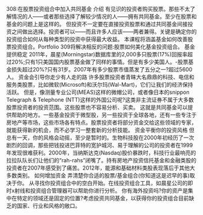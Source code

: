 308:在股票投资组合中加入共同基金
介绍
有见识的投资者购买股票。那些不太了解情况的人——或者那些选择了解较少情况的人——拥有共同基金。至少在股票和基金的问题上是这样的。
但投资不一定要在直接投资股票和通过共同基金间接投资之间做出选择。投资者可以——而且许多人应该——两者兼得。关键是确定你的投资组合如何从每种类型的投资中获得最大收益。
本课程将涵盖基金如何改善股票投资组合。Portfolio 309将解决相反的问题:股票如何美化基金投资组合。
基金提供稳定
2011年，晨星(Morningstar)数据库里的2,000多只股票(17%)回报率超过20%;只有1只美国国内股票基金做了同样的事情。但是有多少美国人。-股票基金损失超过20%?只有31岁。2007年有多少股票市值蒸发了五分之一?超过5600人。
资金会引导你走少有人走的路
许多股票投资者青睐大名鼎鼎的科技、电信和服务类股票，比如微软(Microsoft)和沃尔玛(Wal-Mart)，它们让我们的经济保持活跃。
但是，像测量专业公司(MEAS)这样的微帽公司，或者像日本的snippon Telegraph & Telephone (NTT)这样的外国公司呢?这类非主流证券不属于大多数股票投资者的投资范围。这些股票也不容易分析、买卖。
这就是共同基金可以提供帮助的地方。一些基金投资于微型股，另一些投资于全球各地，还有一些专注于房地产等市场，这些市场各有特点。股票投资者将部分资金交给这些领域的专家，就能获得新的机会，而不必学习一整套新的分析技能。
资金平衡你的投资风格
但总有一天，你的风格会动摇，至少是暂时的。生物科技股在2000年初经历了一次剧烈的回调，那些把钱投进巴菲特的宽护城河、易于理解的公司的投资者在1999年发现很难获利。2000年，当纳斯达克(Nasdaq)股价暴跌时，科技行业最响亮的拉拉队队长们让他们的“rah-rahs”闭嘴了。持有房地产投资信托基金和金融类股的投资者在2007年感受到了痛苦。2012年，能源和基础材料类股表现落后于其他大多数类别。
如何增加资金
弄清楚你合适的股票/基金组合(你知道这是迟早的事)取决于你。
从寻找你投资组合中的空白开始。在线投资组合工具，如晨星公司的即时x射线和投资组合管理器可以帮助你进行分析。
你有海外投资吗?你的资产是集中在特定的领域还是固定的位置?考虑投资共同基金，以获得你的投资组合目前缺乏的国家、行业和风格的敞口。
